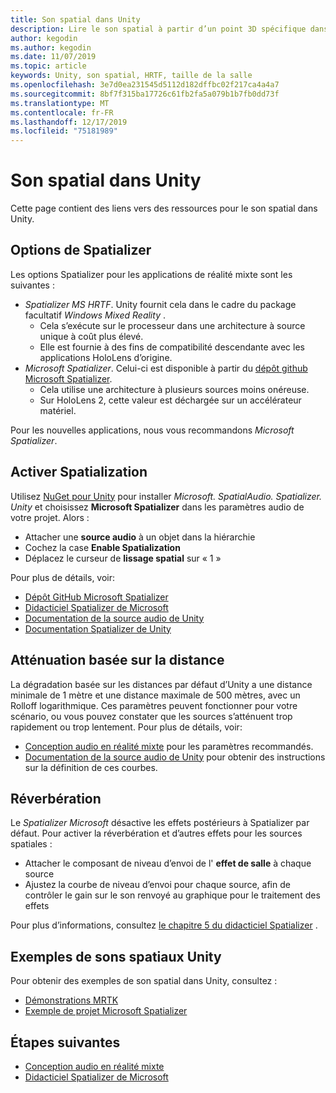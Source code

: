 ```yaml
---
title: Son spatial dans Unity
description: Lire le son spatial à partir d’un point 3D spécifique dans votre scène Unity.
author: kegodin
ms.author: kegodin
ms.date: 11/07/2019
ms.topic: article
keywords: Unity, son spatial, HRTF, taille de la salle
ms.openlocfilehash: 3e7d0ea231545d5112d182dffbc02f217ca4a4a7
ms.sourcegitcommit: 8bf7f315ba17726c61fb2fa5a079b1b7fb0dd73f
ms.translationtype: MT
ms.contentlocale: fr-FR
ms.lasthandoff: 12/17/2019
ms.locfileid: "75181989"
---
```

# <a name="spatial-sound-in-unity"></a>Son spatial dans Unity

Cette page contient des liens vers des ressources pour le son spatial dans Unity.

## <a name="spatializer-options"></a>Options de Spatializer
Les options Spatializer pour les applications de réalité mixte sont les suivantes :
* *Spatializer MS HRTF*. Unity fournit cela dans le cadre du package facultatif *Windows Mixed Reality* .
  * Cela s’exécute sur le processeur dans une architecture à source unique à coût plus élevé.
  * Elle est fournie à des fins de compatibilité descendante avec les applications HoloLens d’origine.
* *Microsoft Spatializer*. Celui-ci est disponible à partir du [dépôt github Microsoft Spatializer](https://github.com/microsoft/spatialaudio-unity).
  * Cela utilise une architecture à plusieurs sources moins onéreuse.
  * Sur HoloLens 2, cette valeur est déchargée sur un accélérateur matériel.

Pour les nouvelles applications, nous vous recommandons *Microsoft Spatializer*.

## <a name="enable-spatialization"></a>Activer Spatialization

Utilisez [NuGet pour Unity](https://github.com/GlitchEnzo/NuGetForUnity/releases/latest) pour installer _Microsoft. SpatialAudio. Spatializer. Unity_ et choisissez **Microsoft Spatializer** dans les paramètres audio de votre projet. Alors :
* Attacher une **source audio** à un objet dans la hiérarchie
* Cochez la case **Enable Spatialization**
* Déplacez le curseur de **lissage spatial** sur « 1 »

Pour plus de détails, voir:
* [Dépôt GitHub Microsoft Spatializer](https://github.com/microsoft/spatialaudio-unity)
* [Didacticiel Spatializer de Microsoft](unity-spatial-audio-ch1.md)
* [Documentation de la source audio de Unity](https://docs.unity3d.com/2019.3/Documentation/Manual/class-AudioSource.html)
* [Documentation Spatializer de Unity](https://docs.unity3d.com/Manual/VRAudioSpatializer.html)

## <a name="distance-based-attenuation"></a>Atténuation basée sur la distance
La dégradation basée sur les distances par défaut d’Unity a une distance minimale de 1 mètre et une distance maximale de 500 mètres, avec un Rolloff logarithmique. Ces paramètres peuvent fonctionner pour votre scénario, ou vous pouvez constater que les sources s’atténuent trop rapidement ou trop lentement. Pour plus de détails, voir:
* [Conception audio en réalité mixte](spatial-sound-design.md) pour les paramètres recommandés.
* [Documentation de la source audio de Unity](https://docs.unity3d.com/2019.3/Documentation/Manual/class-AudioSource.html) pour obtenir des instructions sur la définition de ces courbes.

## <a name="reverb"></a>Réverbération
Le _Spatializer Microsoft_ désactive les effets postérieurs à Spatializer par défaut. Pour activer la réverbération et d’autres effets pour les sources spatiales :
* Attacher le composant de niveau d’envoi de l' **effet de salle** à chaque source
* Ajustez la courbe de niveau d’envoi pour chaque source, afin de contrôler le gain sur le son renvoyé au graphique pour le traitement des effets

Pour plus d’informations, consultez [le chapitre 5 du didacticiel Spatializer](unity-spatial-audio-ch5.md) .

## <a name="unity-spatial-sound-examples"></a>Exemples de sons spatiaux Unity
Pour obtenir des exemples de son spatial dans Unity, consultez :
* [Démonstrations MRTK](https://github.com/microsoft/MixedRealityToolkit-Unity/tree/mrtk_release/Assets/MixedRealityToolkit.Examples/Demos/Audio)
* [Exemple de projet Microsoft Spatializer](https://github.com/microsoft/spatialaudio-unity/tree/master/Samples/MicrosoftSpatializerSample)

## <a name="next-steps"></a>Étapes suivantes
* [Conception audio en réalité mixte](spatial-sound-design.md)
* [Didacticiel Spatializer de Microsoft](unity-spatial-audio-ch1.md)

